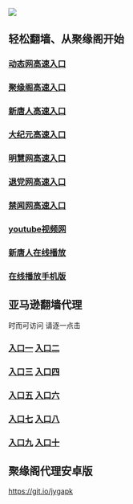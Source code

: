 ![](https://raw.githubusercontent.com/hao369/a/master/j.jpg)

## 轻松翻墙、从聚缘阁开始

### [动态网高速入口](https://2xrhcac322.execute-api.us-east-1.amazonaws.com/t)

###  [聚缘阁高速入口]( https://nnpsmlz7u8.execute-api.us-east-2.amazonaws.com/hao)

### [新唐人高速入口](https://2xrhcac322.execute-api.us-east-1.amazonaws.com/t/?id=5)

### [大纪元高速入口](https://2xrhcac322.execute-api.us-east-1.amazonaws.com/t/?id=7)

### [明慧网高速入口](https://2xrhcac322.execute-api.us-east-1.amazonaws.com/t/?id=3)

### [退党网高速入口](https://2xrhcac322.execute-api.us-east-1.amazonaws.com/t/?id=8)

### [禁闻网高速入口](https://2xrhcac322.execute-api.us-east-1.amazonaws.com/t/?id=16)

### [youtube视频网](https://2xrhcac322.execute-api.us-east-1.amazonaws.com/t/?id=17)

###  [新唐人在线播放](https://40z00uhnp1.execute-api.us-east-2.amazonaws.com/xtr)

###  [在线播放手机版](https://3r5lhxe3n9.execute-api.us-east-2.amazonaws.com/xtrsj)


## 亚马逊翻墙代理 

时而可访问 请逐一点击

### **[入口一](https://s3.amazonaws.com/dtw/jyg.html)** **[入口二](https://s3.eu-west-2.amazonaws.com/jyg2/jyg.html)**

### **[入口三](https://s3-ap-southeast-1.amazonaws.com/jyg4/jyg.html)**  **[入口四](https://s3-ap-northeast-1.amazonaws.com/jyg9/jyg.html)**

### **[入口五](https://s3.ap-south-1.amazonaws.com/jyg5/jyg.html)**  **[入口六](https://s3-us-west-2.amazonaws.com/jyg7/jyg.html)**


###  **[入口七](https://s3-us-west-1.amazonaws.com/jyg6/jyg.html)**  **[入口八](https://s3-eu-west-1.amazonaws.com/jyg8/jyg.html)**


###  **[入口九](https://s3.eu-central-1.amazonaws.com/jyg3/jyg.html)**  **[入口十](https://s3-ap-southeast-2.amazonaws.com/jyg1/jyg.html)**


##  聚缘阁代理安卓版

https://git.io/jygapk
